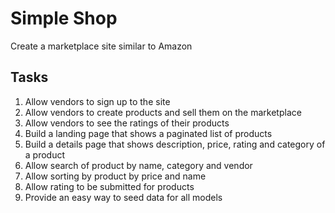 # Simple Shop

Create a marketplace site similar to Amazon

## Tasks

1. Allow vendors to sign up to the site
1. Allow vendors to create products and sell them on the marketplace
1. Allow vendors to see the ratings of their products
1. Build a landing page that shows a paginated list of products
1. Build a details page that shows description, price, rating and category of a product
1. Allow search of product by name, category and vendor
1. Allow sorting by product by price and name
1. Allow rating to be submitted for products
1. Provide an easy way to seed data for all models
